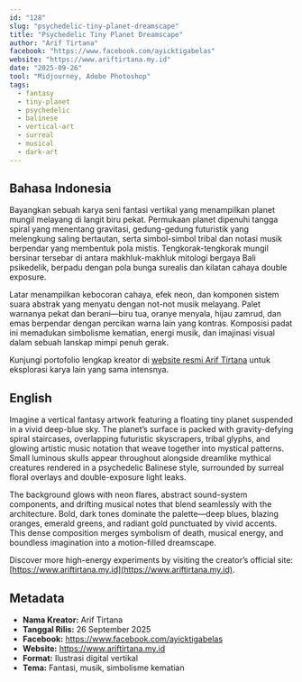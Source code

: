 ```yaml
---
id: "128"
slug: "psychedelic-tiny-planet-dreamscape"
title: "Psychedelic Tiny Planet Dreamscape"
author: "Arif Tirtana"
facebook: "https://www.facebook.com/ayicktigabelas"
website: "https://www.ariftirtana.my.id"
date: "2025-09-26"
tool: "Midjourney, Adobe Photoshop"
tags:
  - fantasy
  - tiny-planet
  - psychedelic
  - balinese
  - vertical-art
  - surreal
  - musical
  - dark-art
---
```


## Bahasa Indonesia

Bayangkan sebuah karya seni fantasi vertikal yang menampilkan planet mungil melayang di langit biru pekat. Permukaan planet dipenuhi tangga spiral yang menentang gravitasi, gedung-gedung futuristik yang melengkung saling bertautan, serta simbol-simbol tribal dan notasi musik berpendar yang membentuk pola mistis. Tengkorak-tengkorak mungil bersinar tersebar di antara makhluk-makhluk mitologi bergaya Bali psikedelik, berpadu dengan pola bunga surealis dan kilatan cahaya double exposure.

Latar menampilkan kebocoran cahaya, efek neon, dan komponen sistem suara abstrak yang menyatu dengan not-not musik melayang. Palet warnanya pekat dan berani—biru tua, oranye menyala, hijau zamrud, dan emas berpendar dengan percikan warna lain yang kontras. Komposisi padat ini memadukan simbolisme kematian, energi musik, dan imajinasi visual dalam sebuah lanskap mimpi penuh gerak.

Kunjungi portofolio lengkap kreator di [website resmi Arif Tirtana](https://www.ariftirtana.my.id) untuk eksplorasi karya lain yang sama intensnya.

## English

Imagine a vertical fantasy artwork featuring a floating tiny planet suspended in a vivid deep-blue sky. The planet’s surface is packed with gravity-defying spiral staircases, overlapping futuristic skyscrapers, tribal glyphs, and glowing artistic music notation that weave together into mystical patterns. Small luminous skulls appear throughout alongside dreamlike mythical creatures rendered in a psychedelic Balinese style, surrounded by surreal floral overlays and double-exposure light leaks.

The background glows with neon flares, abstract sound-system components, and drifting musical notes that blend seamlessly with the architecture. Bold, dark tones dominate the palette—deep blues, blazing oranges, emerald greens, and radiant gold punctuated by vivid accents. This dense composition merges symbolism of death, musical energy, and boundless imagination into a motion-filled dreamscape.

Discover more high-energy experiments by visiting the creator’s official site: [https://www.ariftirtana.my.id](https://www.ariftirtana.my.id).

## Metadata

- **Nama Kreator:** Arif Tirtana
- **Tanggal Rilis:** 26 September 2025
- **Facebook:** https://www.facebook.com/ayicktigabelas
- **Website:** https://www.ariftirtana.my.id
- **Format:** Ilustrasi digital vertikal
- **Tema:** Fantasi, musik, simbolisme kematian


